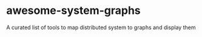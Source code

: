 # awesome-system-graphs
A curated list of tools to map distributed system to graphs and display them
